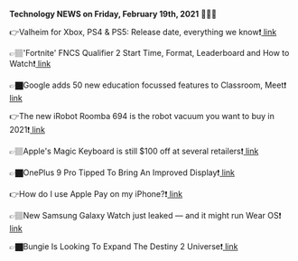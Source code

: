 <b>Technology NEWS on Friday, February 19th, 2021</b> 📡📡📡 

👉Valheim for Xbox, PS4 & PS5: Release date, everything we know❗️<a href='https://techblock.club/?p=10191'> link</a>

👉🏽'Fortnite' FNCS Qualifier 2 Start Time, Format, Leaderboard and How to Watch❗️<a href='https://techblock.club/?p=10193'> link</a>

👉🏿Google adds 50 new education focussed features to Classroom, Meet❗️<a href='https://techblock.club/?p=10195'> link</a>

👉The new iRobot Roomba 694 is the robot vacuum you want to buy in 2021❗️<a href='https://techblock.club/?p=10197'> link</a>

👉🏽Apple's Magic Keyboard is still $100 off at several retailers❗️<a href='https://techblock.club/?p=10199'> link</a>

👉🏿OnePlus 9 Pro Tipped To Bring An Improved Display❗️<a href='https://techblock.club/?p=10201'> link</a>

👉How do I use Apple Pay on my iPhone?❗️<a href='https://techblock.club/?p=10203'> link</a>

👉🏽New Samsung Galaxy Watch just leaked — and it might run Wear OS❗️<a href='https://techblock.club/?p=10205'> link</a>

👉🏿Bungie Is Looking To Expand The Destiny 2 Universe❗️<a href='https://techblock.club/?p=10207'> link</a>

